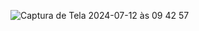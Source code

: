 ![Captura de Tela 2024-07-12 às 09 42 57](https://github.com/user-attachments/assets/5a41239f-7c29-4930-abb8-b3f27c3d0ea6)
